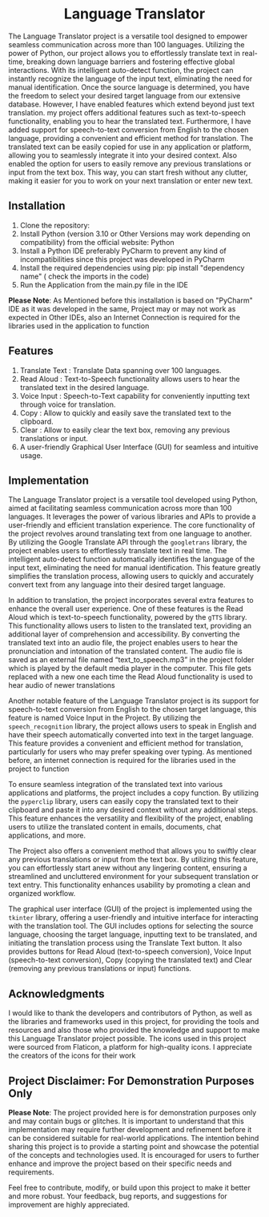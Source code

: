 <h1 align="center" id="title">Language Translator</h1>


The Language Translator project is a versatile tool designed to empower seamless communication across more than 100 languages. Utilizing the power of Python, our project allows you to effortlessly translate text in real-time, breaking down language barriers and fostering effective global interactions. With its intelligent auto-detect function, the project can instantly recognize the language of the input text, eliminating the need for manual identification. Once the source language is determined, you have the freedom to select your desired target language from our extensive database. However, I have enabled features which extend beyond just text translation. my project offers additional features such as text-to-speech functionality, enabling you to hear the translated text. Furthermore, I have added support for speech-to-text conversion from English to the chosen language, providing a convenient and efficient method for translation. The translated text can be easily copied for use in any application or platform, allowing you to seamlessly integrate it into your desired context. Also enabled the option for users to easily remove any previous translations or input from the text box. This way, you can start fresh without any clutter, making it easier for you to work on your next translation or enter new text.

## Installation

1. Clone the repository:
2. Install Python (version 3.10 or Other Versions may work depending on compatibility) from the official website: Python
3. Install a Python IDE preferably PyCharm to prevent any kind of incompatibilities since this project was developed in PyCharm
4. Install the required dependencies using pip: pip install "dependency name" ( check the imports in the code)
5. Run the Application from the main.py file in the IDE

**Please Note**: As Mentioned before this installation is based on "PyCharm" IDE as it was developed in the same, Project may or may not work as expected in Other IDEs, also an Internet Connection is required for the libraries used in the application to function

## Features

1. Translate Text : Translate Data spanning over 100 languages.
2. Read Aloud : Text-to-Speech functionality allows users to hear the translated text in the desired language.
3. Voice Input : Speech-to-Text capability for conveniently inputting text through voice for translation.
4. Copy : Allow to quickly and easily save the translated text to the clipboard.
5. Clear : Allow to easily clear the text box, removing any previous translations or input.
5. A user-friendly Graphical User Interface (GUI) for seamless and intuitive usage.

## Implementation

The Language Translator project is a versatile tool developed using Python, aimed at facilitating seamless communication across more than 100 languages. It leverages the power of various libraries and APIs to provide a user-friendly and efficient translation experience. The core functionality of the project revolves around translating text from one language to another. By utilizing the Google Translate API through the `googletrans` library, the project enables users to effortlessly translate text in real time. The intelligent auto-detect function automatically identifies the language of the input text, eliminating the need for manual identification. This feature greatly simplifies the translation process, allowing users to quickly and accurately convert text from any language into their desired target language.

In addition to translation, the project incorporates several extra features to enhance the overall user experience. One of these features is the Read Aloud which is text-to-speech functionality, powered by the `gTTS` library. This functionality allows users to listen to the translated text, providing an additional layer of comprehension and accessibility. By converting the translated text into an audio file, the project enables users to hear the pronunciation and intonation of the translated content. The audio file is saved as an external file named “text_to_speech.mp3” in the project folder which is played by the default media player in the computer. This file gets replaced with a new one each time the Read Aloud functionality is used to hear audio of newer translations

Another notable feature of the Language Translator project is its support for speech-to-text conversion from English to the chosen target language, this feature is named Voice Input in the Project. By utilizing the `speech_recognition` library, the project allows users to speak in English and have their speech automatically converted into text in the target language. This feature provides a convenient and efficient method for translation, particularly for users who may prefer speaking over typing. As mentioned before, an internet connection is required for the libraries used in the project to function

To ensure seamless integration of the translated text into various applications and platforms, the project includes a copy function. By utilizing the `pyperclip` library, users can easily copy the translated text to their clipboard and paste it into any desired context without any additional steps. This feature enhances the versatility and flexibility of the project, enabling users to utilize the translated content in emails, documents, chat applications, and more.

The Project also offers a convenient method that allows you to swiftly clear any previous translations or input from the text box. By utilizing this feature, you can effortlessly start anew without any lingering content, ensuring a streamlined and uncluttered environment for your subsequent translation or text entry. This functionality enhances usability by promoting a clean and organized workflow.

The graphical user interface (GUI) of the project is implemented using the `tkinter` library, offering a user-friendly and intuitive interface for interacting with the translation tool. The GUI includes options for selecting the source language, choosing the target language, inputting text to be translated, and initiating the translation process using the Translate Text button. It also provides buttons for Read Aloud (text-to-speech conversion), Voice Input (speech-to-text conversion), Copy (copying the translated text) and Clear (removing any previous translations or input) functions. 


## Acknowledgments

I would like to thank the developers and contributors of Python, as well as the libraries and frameworks used in this project, for providing the tools and resources and also those who provided the knowledge and support to make this Language Translator project possible. The icons used in this project were sourced from Flaticon, a platform for high-quality icons. I appreciate the creators of the icons for their work

## Project Disclaimer: For Demonstration Purposes Only

**Please Note**: The project provided here is for demonstration purposes only and may contain bugs or glitches. It is important to understand that this implementation may require further development and refinement before it can be considered suitable for real-world applications. The intention behind sharing this project is to provide a starting point and showcase the potential of the concepts and technologies used. It is encouraged for users to further enhance and improve the project based on their specific needs and requirements.

Feel free to contribute, modify, or build upon this project to make it better and more robust. Your feedback, bug reports, and suggestions for improvement are highly appreciated. 
